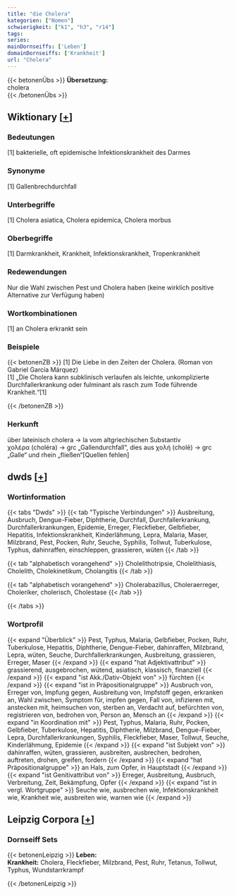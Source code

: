 ```yaml
---
title: "die Cholera"
kategorien: ["Nomen"]
schwierigkeit: ["k1", "h3", "r14"]
tags:
series:
mainDornseiffs: ['Leben']
domainDornseiffs: ['Krankheit']
url: "Cholera"
---
```


{{< betonenÜbs >}}
**Übersetzung:**  
cholera  
{{< /betonenÜbs >}}

## Wiktionary [[+](https://de.wiktionary.org/wiki/Cholera)]

### Bedeutungen
[1] bakterielle, oft epidemische Infektionskrankheit des Darmes  

### Synonyme
[1] Gallenbrechdurchfall  

### Unterbegriffe
[1] Cholera asiatica, Cholera epidemica, Cholera morbus  

### Oberbegriffe
[1] Darmkrankheit, Krankheit, Infektionskrankheit, Tropenkrankheit  

### Redewendungen
Nur die Wahl zwischen Pest und Cholera haben (keine wirklich positive Alternative zur Verfügung haben)  

### Wortkombinationen
[1] an Cholera erkrankt sein  

### Beispiele
{{< betonenZB >}}
[1] Die Liebe in den Zeiten der Cholera. (Roman von Gabriel García Márquez)  
[1] „Die Cholera kann subklinisch verlaufen als leichte, unkomplizierte Durchfallerkrankung oder fulminant als rasch zum Tode führende Krankheit.“[1]  

{{< /betonenZB >}}
### Herkunft
über lateinisch cholera → la vom altgriechischen Substantiv χολέρα (choléra) → grc „Gallendurchfall“, dies aus χολή (cholē) → grc „Galle“ und rhein „fließen“[Quellen fehlen]  



## dwds [[+](https://www.dwds.de/wb/Cholera)]

### Wortinformation
{{< tabs "Dwds" >}}
{{< tab "Typische Verbindungen" >}}
Ausbreitung, Ausbruch, Dengue-Fieber, Diphtherie, Durchfall, Durchfallerkrankung, Durchfallerkrankungen, Epidemie, Erreger, Fleckfieber, Gelbfieber, Hepatitis, Infektionskrankheit, Kinderlähmung, Lepra, Malaria, Maser, Milzbrand, Pest, Pocken, Ruhr, Seuche, Syphilis, Tollwut, Tuberkulose, Typhus, dahinraffen, einschleppen, grassieren, wüten
{{< /tab >}}

{{< tab "alphabetisch vorangehend" >}}
Cholelithotripsie, Cholelithiasis, Cholelith, Cholekinetikum, Cholangitis
{{< /tab >}}

{{< tab "alphabetisch vorangehend" >}}
Cholerabazillus, Choleraerreger, Choleriker, cholerisch, Cholestase
{{< /tab >}}

{{< /tabs >}}

### Wortprofil
{{< expand "Überblick" >}} Pest, Typhus, Malaria, Gelbfieber, Pocken, Ruhr, Tuberkulose, Hepatitis, Diphtherie, Dengue-Fieber, dahinraffen, Milzbrand, Lepra, wüten, Seuche, Durchfallerkrankungen, Ausbreitung, grassieren, Erreger, Maser {{< /expand >}}
{{< expand "hat Adjektivattribut" >}} grassierend, ausgebrochen, wütend, asiatisch, klassisch, finanziell {{< /expand >}}
{{< expand "ist Akk./Dativ-Objekt von" >}} fürchten {{< /expand >}}
{{< expand "ist in Präpositionalgruppe" >}} Ausbruch von, Erreger von, Impfung gegen, Ausbreitung von, Impfstoff gegen, erkranken an, Wahl zwischen, Symptom für, impfen gegen, Fall von, infizieren mit, anstecken mit, heimsuchen von, sterben an, Verdacht auf, befürchten von, registrieren von, bedrohen von, Person an, Mensch an {{< /expand >}}
{{< expand "in Koordination mit" >}} Pest, Typhus, Malaria, Ruhr, Pocken, Gelbfieber, Tuberkulose, Hepatitis, Diphtherie, Milzbrand, Dengue-Fieber, Lepra, Durchfallerkrankungen, Syphilis, Fleckfieber, Maser, Tollwut, Seuche, Kinderlähmung, Epidemie {{< /expand >}}
{{< expand "ist Subjekt von" >}} dahinraffen, wüten, grassieren, ausbreiten, ausbrechen, bedrohen, auftreten, drohen, greifen, fordern {{< /expand >}}
{{< expand "hat Präpositionalgruppe" >}} an Hals, zum Opfer, in Hauptstadt {{< /expand >}}
{{< expand "ist Genitivattribut von" >}} Erreger, Ausbreitung, Ausbruch, Verbreitung, Zeit, Bekämpfung, Opfer {{< /expand >}}
{{< expand "ist in vergl. Wortgruppe" >}} Seuche wie, ausbrechen wie, Infektionskrankheit wie, Krankheit wie, ausbreiten wie, warnen wie {{< /expand >}}

## Leipzig Corpora [[+](https://corpora.uni-leipzig.de/en/res?word=Cholera&corpusId=deu_newscrawl-public_2018)]

### Dornseiff Sets
{{< betonenLeipzig >}}
**Leben:**  
**Krankheit:** Cholera, Fleckfieber, Milzbrand, Pest, Ruhr, Tetanus, Tollwut, Typhus, Wundstarrkrampf  

{{< /betonenLeipzig >}}
